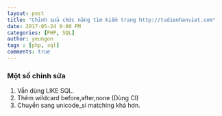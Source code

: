 ```yaml
---
layout: post
title: "Chỉnh sửa chức năng tìm kiếm trang http://tudienhanviet.com"
date: 2017-05-24 9:00 PM
categories: [PHP, SQL]
author: yeungon
tags : [php, sql]
comments: true
---
```


### Một số chỉnh sửa

1. Vẫn dùng LIKE SQL.
2. Thêm wildcard before,after,none (Dùng CI)
3. Chuyển sang unicode_si matching khá hơn.
